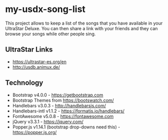 # my-usdx-song-list

This project allows to keep a list of the songs that you have available in your UltraStar Deluxe.
You can then share a link with your friends and they can browse your songs while other people sing.

## UltraStar Links

- https://ultrastar-es.org/en
- http://usdb.animux.de/

## Technology

- Bootstrap v4.0.0 - https://getbootstrap.com
- Bootstrap Themes from https://bootswatch.com/
- Handlebars v3.0.3 - http://handlebarsjs.com/
- Handlebars-intl v1.1.2 - https://formatjs.io/handlebars/
- FontAwesome v5.0.8 - https://fontawesome.com
- jQuery v3.3.1 - https://jquery.com/
- Popper.js v1.14.1 (bootstrap drop-downs need this) - https://popper.js.org/

